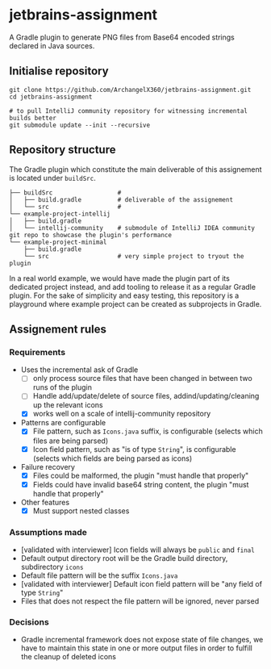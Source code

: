 # jetbrains-assignment

A Gradle plugin to generate PNG files from Base64 encoded strings declared in Java sources.

## Initialise repository

```
git clone https://github.com/ArchangelX360/jetbrains-assignment.git
cd jetbrains-assignment

# to pull IntelliJ community repository for witnessing incremental builds better
git submodule update --init --recursive
```

## Repository structure

The Gradle plugin which constitute the main deliverable of this assignement is located under `buildSrc`.

```
├── buildSrc                  #
│   ├── build.gradle          # deliverable of the assignement
│   └── src                   #
└── example-project-intellij
│   ├── build.gradle
│   └── intellij-community    # submodule of IntelliJ IDEA community git repo to showcase the plugin's performance
└── example-project-minimal
    ├── build.gradle
    └── src                   # very simple project to tryout the plugin
```

In a real world example, we would have made the plugin part of its dedicated project instead, and add tooling to release
it as a regular Gradle plugin.
For the sake of simplicity and easy testing, this repository is a playground where example
project can be created as subprojects in Gradle.

## Assignement rules

### Requirements

- Uses the incremental ask of Gradle
  - [ ] only process source files that have been changed in between two runs of the plugin
  - [ ] Handle add/update/delete of source files, addind/updating/cleaning up the relevant icons
  - [x] works well on a scale of intellij-community repository
- Patterns are configurable
  - [x] File pattern, such as `Icons.java` suffix, is configurable (selects which files are being parsed)
  - [x] Icon field pattern, such as "is of type `String`",  is configurable (selects which fields are being parsed as icons)
- Failure recovery
  - [x] Files could be malformed, the plugin "must handle that properly"
  - [x] Fields could have invalid base64 string content, the plugin "must handle that properly"
- Other features
  - [x] Must support nested classes

### Assumptions made

- [validated with interviewer] Icon fields will always be `public` and `final`
- Default output directory root will be the Gradle build directory, subdirectory `icons`
- Default file pattern will be the suffix `Icons.java`
- [validated with interviewer] Default icon field pattern will be "any field of type `String`"
- Files that does not respect the file pattern will be ignored, never parsed

### Decisions

- Gradle incremental framework does not expose state of file changes, we have to maintain this state in one or more 
output files in order to fulfill the cleanup of deleted icons

